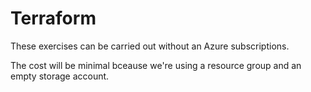 # Terraform

These exercises can be carried out without an Azure subscriptions.

The cost will be minimal bceause we're using a resource group and an empty storage account.
